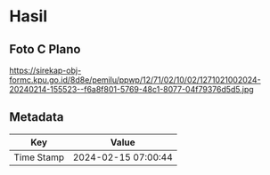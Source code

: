 # Hasil

## Foto C Plano

https://sirekap-obj-formc.kpu.go.id/8d8e/pemilu/ppwp/12/71/02/10/02/1271021002024-20240214-155523--f6a8f801-5769-48c1-8077-04f79376d5d5.jpg


## Metadata

| Key        | Value               |
| ---------- | ------------------- |
| Time Stamp | 2024-02-15 07:00:44 |



